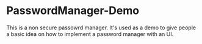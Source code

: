 # PasswordManager-Demo
This is a non secure passowrd manager. It's used as a demo to give people a basic idea on how to implement a password manager with an UI.

